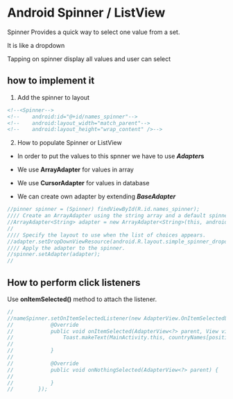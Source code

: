 # Android Spinner / ListView

Spinner Provides a quick way to select one value from a set.

It is like a dropdown

Tapping on spinner display all values and user can select

## how to implement it

1. Add the spinner to layout

```xml
<!--<Spinner-->
<!--    android:id="@+id/names_spinner"-->
<!--    android:layout_width="match_parent"-->
<!--    android:layout_height="wrap_content" />-->
```

2. How to populate Spinner or ListView

- In order to put the values to this spnner we have to use ***Adapter*s**

- We use **ArrayAdapter** for values in array

- We use **CursorAdapter** for values in database

- We can create own adapter by extending **_BaseAdapter_**

```java
//pinner spinner = (Spinner) findViewById(R.id.names_spinner);
//// Create an ArrayAdapter using the string array and a default spinner layout.
//ArrayAdapter<String> adapter = new ArrayAdapter<String>(this, android.R.layout.simple_spinner_dropdown_item, countryNames);
//
//// Specify the layout to use when the list of choices appears.
//adapter.setDropDownViewResource(android.R.layout.simple_spinner_dropdown_item);
//// Apply the adapter to the spinner.
//spinner.setAdapter(adapter);
//

```

## How to perform click listeners

Use **onItemSelected()** method to attach the listener.

```java
//
//nameSpinner.setOnItemSelectedListener(new AdapterView.OnItemSelectedListener() {
//            @Override
//            public void onItemSelected(AdapterView<?> parent, View view, int position, long id) {
//                Toast.makeText(MainActivity.this, countryNames[position] + " selected", Toast.LENGTH_LONG).show();
//
//            }
//
//            @Override
//            public void onNothingSelected(AdapterView<?> parent) {
//
//            }
//        });

```
